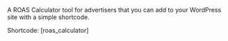 A ROAS Calculator tool for advertisers that you can add to your WordPress site with a simple shortcode.

Shortcode: [roas_calculator]
